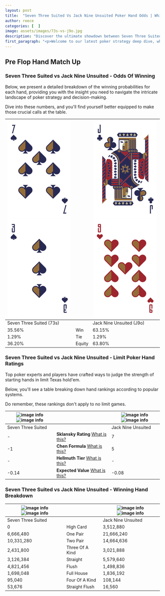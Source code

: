 ```yaml
---
layout: post
title:  "Seven Three Suited Vs Jack Nine Unsuited Poker Hand Odds | Which Is The Better Hand In Poker? A Complete Guide"
author: reece
categories: [  ]
image: assets/images/73s-vs-j9o.jpg
description: "Discover the ultimate showdown between Seven Three Suited and Jack Nine Unsuited in poker! Uncover the odds, strategies, and scenarios where one hand triumphs over the other. Get ready to up your poker game with this thrilling analysis."
first_paragraph: "<p>Welcome to our latest poker strategy deep dive, where we're pitting two distinct hands against each other in a high-stakes showdown: Seven Three Suited vs Jack Nine Unsuited.</p><p>In the dynamic world of poker, every decision counts, and knowing which hand holds the upper hand is key to your success at the table.</p><p>In this article, we'll dissect these two hands, explore the scenarios where one dominates the other, and equip you with the knowledge to make strategic choices that can tip the odds in your favor.</p><p>Get ready to unravel the intriguing dynamics of these poker hands and elevate your game to new heights.</p>"
---
```




[comment]: # (sp0)

## Pre Flop Hand Match Up

<div class="table hand-ratings" markdown="1"> 



### Seven Three Suited vs Jack Nine Unsuited - Odds Of Winning

Below, we present a detailed breakdown of the winning probabilities for each hand, providing you with the insight you need to navigate the intricate landscape of poker strategy and decision-making. 

Dive into these numbers, and you'll find yourself better equipped to make those crucial calls at the table.


    
| ![image info](assets/images/hand1/7.png) ![image info](assets/images/hand1/3.png) |  | ![image info](assets/images/hand2/j.png) ![image info](assets/images/hand2/9o.png) |
| -------- | -------- | -------- |
| Seven Three Suited (73s) |  | Jack Nine Unsuited (J9o) |
| 35.56% | Win | 63.15% |
| 1.29% | Tie | 1.29% |
| 36.20% | Equity | 63.80% |




[comment]: # (sp1)



### Seven Three Suited vs Jack Nine Unsuited - Limit Poker Hand Ratings

Top poker experts and players have crafted ways to judge the strength of starting hands in limit Texas hold'em. 

Below, you'll see a table breaking down hand rankings according to popular systems. 

Do remember, these rankings don't apply to no limit games.


    
| ![image info](https://www.riverpairs.com/assets/images/hand1/7.png) ![image info](https://www.riverpairs.com/assets/images/hand1/3.png) |  | ![image info](https://www.riverpairs.com/assets/images/hand2/j.png) ![image info](https://www.riverpairs.com/assets/images/hand2/9o.png) |
| -------- | -------- | -------- |
| Seven Three Suited |  | Jack Nine Unsuited |
| - | **Sklansky Rating** [What is this?](/sklansky-rating-explained) | 7 |
| -1 | **Chen Formula** [What is this?](/chen-formula-explained) | 5 |
| - | **Hellmuth Tier** [What is this?](/Hellmuth-tier-explained) | - |
| -0.14 | **Expected Value** [What is this?](/expected-value-explained) | -0.08 |




[comment]: # (sp2)



### Seven Three Suited vs Jack Nine Unsuited - Winning Hand Breakdown


    
| ![image info](https://www.riverpairs.com/assets/images/hand1/7.png) ![image info](https://www.riverpairs.com/assets/images/hand1/3.png) |  | ![image info](https://www.riverpairs.com/assets/images/hand2/j.png) ![image info](https://www.riverpairs.com/assets/images/hand2/9o.png) |
| -------- | -------- | -------- |
| Seven Three Suited |  | Jack Nine Unsuited |
| 0 | High Card | 3,512,880 |
| 6,666,480 | One Pair | 21,666,240 |
| 10,331,280 | Two Pair | 14,664,636 |
| 2,431,800 | Three Of A Kind | 3,021,888 |
| 3,126,384 | Straight | 5,579,640 |
| 4,821,456 | Flush | 1,498,836 |
| 1,698,048 | Full House | 1,836,192 |
| 95,040 | Four Of A Kind | 108,144 |
| 53,676 | Straight Flush | 16,560 |




[comment]: # (sp3)



</div>

[comment]: # (sp4)



[comment]: # (sp5)

